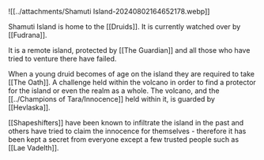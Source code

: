 ![[../attachments/Shamuti Island-20240802164652178.webp]]

Shamuti Island is home to the [[Druids]]. It is currently watched over by [[Fudrana]]. 

It is a remote island, protected by [[The Guardian]] and all those who have tried to venture there have failed.  

When a young druid becomes of age on the island they are required to take [[The Oath]]. A challenge held within the volcano in order to find a protector for the island or even the realm as a whole. The volcano, and the [[../Champions of Tara/Innocence]] held within it, is guarded by [[Hevlaska]].

[[Shapeshifters]] have been known to infiltrate the island in the past and others have tried to claim the innocence for themselves - therefore it has been kept a secret from everyone except a few trusted people such as [[Lae Vadelth]]. 